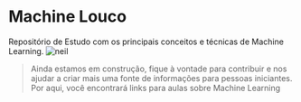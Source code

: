 # Machine Louco 
Repositório de Estudo com os principais conceitos e técnicas de Machine Learning.
![neil](https://media.giphy.com/media/8qrrHSsrK9xpknGVNF/giphy.gif)

> Ainda estamos em construção, fique à vontade para contribuir e nos ajudar a criar mais uma fonte de informações para pessoas iniciantes. Por aqui, você encontrará links para aulas sobre Machine Learning

